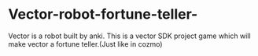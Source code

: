 # Vector-robot-fortune-teller-
Vector is a robot built by anki.
This is a vector SDK project game which will make vector a fortune teller.(Just like in cozmo)
